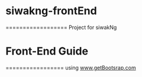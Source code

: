 # siwakng-frontEnd
==================
Project for siwakNg

# Front-End Guide
=================
using www.getBootsrap.com
